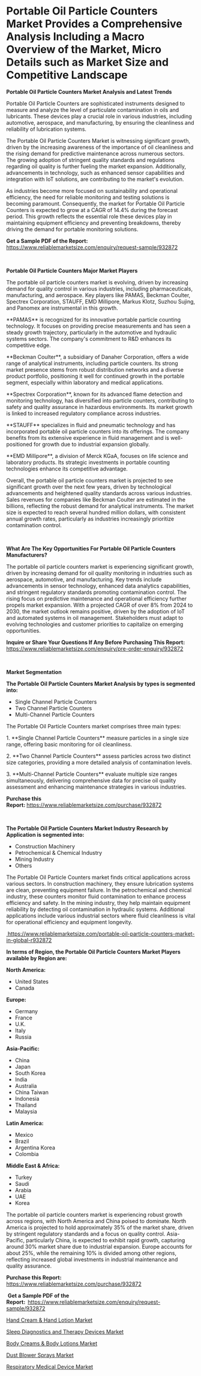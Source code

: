 <p><h1>Portable Oil Particle Counters Market Provides a Comprehensive Analysis Including a Macro Overview of the Market, Micro Details such as Market Size and Competitive Landscape</h1></p><p><strong>Portable Oil Particle Counters Market Analysis and Latest Trends</strong></p>
<p><p>Portable Oil Particle Counters are sophisticated instruments designed to measure and analyze the level of particulate contamination in oils and lubricants. These devices play a crucial role in various industries, including automotive, aerospace, and manufacturing, by ensuring the cleanliness and reliability of lubrication systems.</p><p>The Portable Oil Particle Counters Market is witnessing significant growth, driven by the increasing awareness of the importance of oil cleanliness and the rising demand for predictive maintenance across numerous sectors. The growing adoption of stringent quality standards and regulations regarding oil quality is further fueling the market expansion. Additionally, advancements in technology, such as enhanced sensor capabilities and integration with IoT solutions, are contributing to the market's evolution.</p><p>As industries become more focused on sustainability and operational efficiency, the need for reliable monitoring and testing solutions is becoming paramount. Consequently, the market for Portable Oil Particle Counters is expected to grow at a CAGR of 14.4% during the forecast period. This growth reflects the essential role these devices play in maintaining equipment efficiency and preventing breakdowns, thereby driving the demand for portable monitoring solutions.</p></p>
<p><strong>Get a Sample PDF of the Report:&nbsp;</strong> <a href="https://www.reliablemarketsize.com/enquiry/request-sample/932872?utm_campaign=2003&utm_medium=2&utm_source=Github&utm_content=ia&utm_term=21032025&utm_id=portable-oil-particle-counters">https://www.reliablemarketsize.com/enquiry/request-sample/932872</a></p>
<p>&nbsp;</p>
<p><strong>Portable Oil Particle Counters Major Market Players</strong></p>
<p><p>The portable oil particle counters market is evolving, driven by increasing demand for quality control in various industries, including pharmaceuticals, manufacturing, and aerospace. Key players like PAMAS, Beckman Coulter, Spectrex Corporation, STAUFF, EMD Millipore, Markus Klotz, Suzhou Sujing, and Panomex are instrumental in this growth.</p><p>**PAMAS** is recognized for its innovative portable particle counting technology. It focuses on providing precise measurements and has seen a steady growth trajectory, particularly in the automotive and hydraulic systems sectors. The company's commitment to R&D enhances its competitive edge.</p><p>**Beckman Coulter**, a subsidiary of Danaher Corporation, offers a wide range of analytical instruments, including particle counters. Its strong market presence stems from robust distribution networks and a diverse product portfolio, positioning it well for continued growth in the portable segment, especially within laboratory and medical applications.</p><p>**Spectrex Corporation**, known for its advanced flame detection and monitoring technology, has diversified into particle counters, contributing to safety and quality assurance in hazardous environments. Its market growth is linked to increased regulatory compliance across industries.</p><p>**STAUFF** specializes in fluid and pneumatic technology and has incorporated portable oil particle counters into its offerings. The company benefits from its extensive experience in fluid management and is well-positioned for growth due to industrial expansion globally.</p><p>**EMD Millipore**, a division of Merck KGaA, focuses on life science and laboratory products. Its strategic investments in portable counting technologies enhance its competitive advantage.</p><p>Overall, the portable oil particle counters market is projected to see significant growth over the next few years, driven by technological advancements and heightened quality standards across various industries. Sales revenues for companies like Beckman Coulter are estimated in the billions, reflecting the robust demand for analytical instruments. The market size is expected to reach several hundred million dollars, with consistent annual growth rates, particularly as industries increasingly prioritize contamination control.</p></p>
<p>&nbsp;</p>
<p><strong>What Are The Key Opportunities For Portable Oil Particle Counters Manufacturers?</strong></p>
<p><p>The portable oil particle counters market is experiencing significant growth, driven by increasing demand for oil quality monitoring in industries such as aerospace, automotive, and manufacturing. Key trends include advancements in sensor technology, enhanced data analytics capabilities, and stringent regulatory standards promoting contamination control. The rising focus on predictive maintenance and operational efficiency further propels market expansion. With a projected CAGR of over 8% from 2024 to 2030, the market outlook remains positive, driven by the adoption of IoT and automated systems in oil management. Stakeholders must adapt to evolving technologies and customer priorities to capitalize on emerging opportunities.</p></p>
<p><strong>Inquire or Share Your Questions If Any Before Purchasing This Report:</strong> <a href="https://www.reliablemarketsize.com/enquiry/pre-order-enquiry/932872?utm_campaign=2003&utm_medium=2&utm_source=Github&utm_content=ia&utm_term=21032025&utm_id=portable-oil-particle-counters">https://www.reliablemarketsize.com/enquiry/pre-order-enquiry/932872</a></p>
<p>&nbsp;</p>
<p><strong>Market Segmentation</strong></p>
<p><strong>The Portable Oil Particle Counters Market Analysis by types is segmented into:</strong></p>
<p><ul><li>Single Channel Particle Counters</li><li>Two Channel Particle Counters</li><li>Multi-Channel Particle Counters</li></ul></p>
<p><p>The Portable Oil Particle Counters market comprises three main types: </p><p>1. **Single Channel Particle Counters** measure particles in a single size range, offering basic monitoring for oil cleanliness.</p><p>2. **Two Channel Particle Counters** assess particles across two distinct size categories, providing a more detailed analysis of contamination levels.</p><p>3. **Multi-Channel Particle Counters** evaluate multiple size ranges simultaneously, delivering comprehensive data for precise oil quality assessment and enhancing maintenance strategies in various industries.</p></p>
<p><strong>Purchase this Report:&nbsp;</strong><a href="https://www.reliablemarketsize.com/purchase/932872?utm_campaign=2003&utm_medium=2&utm_source=Github&utm_content=ia&utm_term=21032025&utm_id=portable-oil-particle-counters">https://www.reliablemarketsize.com/purchase/932872</a></p>
<p>&nbsp;</p>
<p><strong>The Portable Oil Particle Counters Market Industry Research by Application is segmented into:</strong></p>
<p><ul><li>Construction Machinery</li><li>Petrochemical & Chemical Industry</li><li>Mining Industry</li><li>Others</li></ul></p>
<p><p>The Portable Oil Particle Counters market finds critical applications across various sectors. In construction machinery, they ensure lubrication systems are clean, preventing equipment failure. In the petrochemical and chemical industry, these counters monitor fluid contamination to enhance process efficiency and safety. In the mining industry, they help maintain equipment reliability by detecting oil contamination in hydraulic systems. Additional applications include various industrial sectors where fluid cleanliness is vital for operational efficiency and equipment longevity.</p></p>
<p><a href="https://www.reliablemarketsize.com/portable-oil-particle-counters-market-in-global-r932872?utm_campaign=2003&utm_medium=2&utm_source=Github&utm_content=ia&utm_term=21032025&utm_id=portable-oil-particle-counters">&nbsp;https://www.reliablemarketsize.com/portable-oil-particle-counters-market-in-global-r932872</a></p>
<p><strong>In terms of Region, the Portable Oil Particle Counters Market Players available by Region are:</strong></p>
<p>
    <p> <strong> North America: </strong>
        <ul>
            <li>United States</li>
            <li>Canada</li>
        </ul>
        </p> 
    <p> <strong> Europe: </strong>
        <ul>
            <li>Germany</li>
            <li>France</li>
            <li>U.K.</li>
            <li>Italy</li>
            <li>Russia</li>
        </ul>
        </p> 
    <p> <strong> Asia-Pacific: </strong>
        <ul>
            <li>China</li>
            <li>Japan</li>
            <li>South Korea</li>
            <li>India</li>
            <li>Australia</li>
            <li>China Taiwan</li>
            <li>Indonesia</li>
            <li>Thailand</li>
            <li>Malaysia</li>
        </ul>
        </p> 
    <p> <strong> Latin America: </strong>
        <ul>
            <li>Mexico</li>
            <li>Brazil</li>
            <li>Argentina Korea</li>
            <li>Colombia</li>
        </ul>
        </p> 
    <p> <strong> Middle East & Africa: </strong>
        <ul>
            <li>Turkey</li>
            <li>Saudi</li>
            <li>Arabia</li>
            <li>UAE</li>
            <li>Korea</li>
        </ul>
    </p>
    </p>
<p><p>The portable oil particle counters market is experiencing robust growth across regions, with North America and China poised to dominate. North America is projected to hold approximately 35% of the market share, driven by stringent regulatory standards and a focus on quality control. Asia-Pacific, particularly China, is expected to exhibit rapid growth, capturing around 30% market share due to industrial expansion. Europe accounts for about 25%, while the remaining 10% is divided among other regions, reflecting increased global investments in industrial maintenance and quality assurance.</p></p>
<p><strong>Purchase this Report: </strong><a href="https://www.reliablemarketsize.com/purchase/932872?utm_campaign=2003&utm_medium=2&utm_source=Github&utm_content=ia&utm_term=21032025&utm_id=portable-oil-particle-counters">https://www.reliablemarketsize.com/purchase/932872</a></p>
<p>&nbsp;<strong>Get a Sample PDF of the Report:&nbsp;&nbsp;</strong><a href="https://www.reliablemarketsize.com/enquiry/request-sample/932872?utm_campaign=2003&utm_medium=2&utm_source=Github&utm_content=ia&utm_term=21032025&utm_id=portable-oil-particle-counters">https://www.reliablemarketsize.com/enquiry/request-sample/932872</a></p>
<p><strong></strong></p>
<p><p><a href="https://github.com/tabormahay2f/Market-Research-Report-List-1/blob/main/hand-cream-hand-lotion-market.md?utm_campaign=2003&utm_medium=2&utm_source=Github&utm_content=ia&utm_term=21032025&utm_id=portable-oil-particle-counters">Hand Cream & Hand Lotion Market</a></p><p><a href="https://github.com/siwerhommer97/Market-Research-Report-List-1/blob/main/sleep-diagnostics-and-therapy-devices-market.md?utm_campaign=2003&utm_medium=2&utm_source=Github&utm_content=ia&utm_term=21032025&utm_id=portable-oil-particle-counters">Sleep Diagnostics and Therapy Devices Market</a></p><p><a href="https://github.com/naingbiner7i/Market-Research-Report-List-1/blob/main/body-creams-body-lotions-market.md?utm_campaign=2003&utm_medium=2&utm_source=Github&utm_content=ia&utm_term=21032025&utm_id=portable-oil-particle-counters">Body Creams & Body Lotions Market</a></p><p><a href="https://github.com/zdybelzinn/Market-Research-Report-List-1/blob/main/dust-blower-sprays-market.md?utm_campaign=2003&utm_medium=2&utm_source=Github&utm_content=ia&utm_term=21032025&utm_id=portable-oil-particle-counters">Dust Blower Sprays Market</a></p><p><a href="https://github.com/baatetoshda/Market-Research-Report-List-1/blob/main/respiratory-medical-device-market.md?utm_campaign=2003&utm_medium=2&utm_source=Github&utm_content=ia&utm_term=21032025&utm_id=portable-oil-particle-counters">Respiratory Medical Device Market</a></p></p>